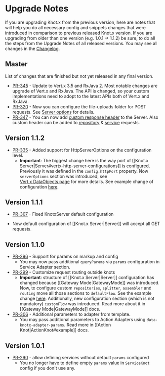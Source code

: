 # Upgrade Notes
If you are upgrading Knot.x from the previous version, here are notes that will help you do all necessary config
and snippets changes that were introduced in comparison to previous released Knot.x version. If you are upgrading
from older than one version (e.g. 1.0.1 -> 1.1.2) be sure, to do all the steps from the Upgrade Notes of all released
versions. You may see all changes in the [Changelog](https://github.com/Cognifide/knotx/blob/master/CHANGELOG.md).

## Master
List of changes that are finished but not yet released in any final version.
- [PR-345](https://github.com/Cognifide/knotx/pull/335) - Update to Vert.x 3.5 and RxJava 2. Most notable changes are upgrade of Vert.x and RxJava.
The API is changed, so your custom implementations need to adopt to the latest APIs both of Vert.x and RxJava.
- [PR-320](https://github.com/Cognifide/knotx/pull/320) - Now you can configure the file-uploads folder for POST requests. See [Server options](https://github.com/Cognifide/knotx/wiki/Server#server-options) for details.
- [PR-347](https://github.com/Cognifide/knotx/pull/320) - You can now add [custom response header](https://github.com/Cognifide/knotx/wiki/Server#server-options) to the Server. Also custom header can be added to [repository](https://github.com/Cognifide/knotx/wiki/HttpRepositoryConnector#options) & [service](https://github.com/Cognifide/knotx/wiki/HttpServiceAdapter#how-to-configure) requests.

## Version 1.1.2
- [PR-335](https://github.com/Cognifide/knotx/pull/335) - Added support for HttpServerOptions on the configuration level.
  * **Important**: The biggest change here is the way port of [[Knot.x Server|Server#vertx-http-server-configurations]] is configured. 
  Previously it was defined in the `config.httpPort` property. Now `serverOptions` section was introduced, see  
  [Vert.x DataObjects page](http://vertx.io/docs/vertx-core/dataobjects.html#HttpServerOptions) for more details. 
  See example change of configuration
  [here](https://github.com/Cognifide/knotx/pull/335/files#diff-9eb56f60d7dcc72e56694b1a0aeb014dL5).

## Version 1.1.1
 - [PR-307](https://github.com/Cognifide/knotx/pull/307) - Fixed KnotxServer default configuration
  * Now default configuration of [[Knot.x Server|Server]] will accept all GET requests.

## Version 1.1.0
- [PR-296](https://github.com/Cognifide/knotx/pull/296) - Support for params on markup and config
  * You may now pass additional `queryParams` via `params` configuration in Service Adapter section.
- [PR-299](https://github.com/Cognifide/knotx/pull/299) - Customize request routing outside knots
  * **Important**: structure of [[Knot.x Server|Server]] configuration has changed because [[Gateway Mode|GatewayMode]] was introduced.
    Now, to configure custom `repositories`, `splitter`, `assembler` and `routing` move all those sections to `defaultFlow`.
    See the example change [here](https://github.com/Cognifide/knotx/pull/299/files#diff-d4c26ef67612264e462c7e4a882023cdL38).
    Additionally, new configuration section (which is not mandatory) `customFlow` was introduced. Read more about it 
    in [[Gateway Mode|GatewayMode]] docs.
- [PR-306](https://github.com/Cognifide/knotx/pull/306) - Additional parameters to adapter from template. 
  * You may pass additional parameters to Action Adapters using `data-knotx-adapter-params`. Read more in [[Action Knot|ActionKnot#example]] docs.

## Version 1.0.1
- [PR-290](https://github.com/Cognifide/knotx/pull/290) - allow defining services without default `params` configured
  * You no longer have to define empty `params` value in `ServiceKnot` config if you don't use any.
